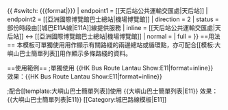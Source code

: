 {{ #switch: {{{format|}}}
  | endpoint1 = [[天后站公共運輸交匯處|天后站]]
  | endpoint2 = [[亞洲國際博覽館巴士總站|機場博覽館]]
  | direction = 2
  | status = 部份時段由[[城巴E11A線|E11A]]線提供服務
  | inline = [[天后站公共運輸交匯處|天后站]] ↔ [[亞洲國際博覽館巴士總站|機場博覽館]]
  | normal =
  | full =
}}<noinclude>
==用法==
本模板可單獨使用用作顯示有關路綫的兩邊總站或循環點，亦可配合[[模板:大嶼山巴士簡單列表]]用作顯示多條路綫的資料。

==使用範例==
;單獨使用
<nowiki>{{HK Bus Route Lantau Show:E11|format=inline}}</nowiki><br>
效果：{{HK Bus Route Lantau Show:E11|format=inline}}

;配合[[template:大嶼山巴士簡單列表]]使用
<nowiki>{{大嶼山巴士簡單列表|E11}}</nowiki>
效果：{{大嶼山巴士簡單列表|E11}}
[[Category:城巴路線模板|E11]]</noinclude>